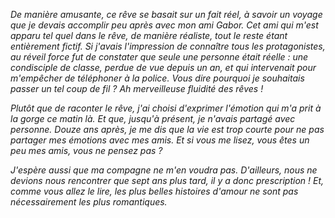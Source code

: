 *De manière amusante, ce rêve se basait sur un fait réel, à savoir un voyage que je devais accomplir peu après avec mon ami Gabor. Cet ami qui m'est apparu tel quel dans le rêve, de manière réaliste, tout le reste étant entièrement fictif. Si j'avais l'impression de connaître tous les protagonistes, au réveil force fut de constater que seule une personne était réelle : une condisciple de classe, perdue de vue depuis un an, et qui intervenait pour m'empêcher de téléphoner à la police. Vous dire pourquoi je souhaitais passer un tel coup de fil ? Ah merveilleuse fluidité des rêves !*

*Plutôt que de raconter le rêve, j'ai choisi d'exprimer l'émotion qui m'a prit à la gorge ce matin là. Et que, jusqu'à présent, je n'avais partagé avec personne. Douze ans après, je me dis que la vie est trop courte pour ne pas partager mes émotions avec mes amis. Et si vous me lisez, vous êtes un peu mes amis, vous ne pensez pas ?* 

*J'espère aussi que ma compagne ne m'en voudra pas. D'ailleurs, nous ne devions nous rencontrer que sept ans plus tard, il y a donc prescription ! Et, comme vous allez le lire, les plus belles histoires d'amour ne sont pas nécessairement les plus romantiques.*
